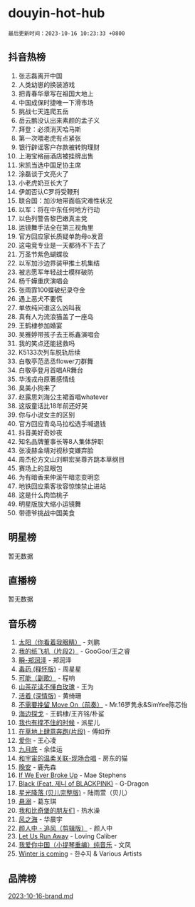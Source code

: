 # douyin-hot-hub

`最后更新时间：2023-10-16 10:23:33 +0800`

## 抖音热榜

1. 张志磊离开中国
1. 人类幼崽的换装游戏
1. 把青春华章写在祖国大地上
1. 中国成保时捷唯一下滑市场
1. 挑战七天连爬五岳
1. 岳云鹏没认出来素颜的孟子义
1. 拜登：必须消灭哈马斯
1. 第一次喂老虎有点紧张
1. 银行辟谣客户存款被转购理财
1. 上海宝格丽酒店被挂牌出售
1. 宋凯当选中国足协主席
1. 涂磊谈于文亮火了
1. 小老虎奶豆长大了
1. 伊朗否认C罗将受鞭刑
1. 联合国：加沙地带面临灾难性状况
1. 以军：将在中东任何地方行动
1. 以色列警告黎巴嫩真主党
1. 运镜舞手法全在第三视角里
1. 官方回应家长质疑单韵母o发音
1. 这电竞专业是一天都待不下去了
1. 万圣节紫色蝴蝶妆
1. 以军加沙边界装甲推土机集结
1. 被志愿军年轻战士模样破防
1. 杨千嬅重庆演唱会
1. 张雨霏100蝶破纪录夺金
1. 遇上恶犬不要慌
1. 单依纯问谁这么凶叫我
1. 真有人为流浪猫盖了一座岛
1. 王鹤棣参加婚宴
1. 吴雅婷带孩子去王栎鑫演唱会
1. 我的笑点还能拯救吗
1. K5133次列车脱轨后续
1. 白敬亭范丞丞flower刀群舞
1. 白敬亭登月首唱AR舞台
1. 华浅戎舟原著感情线
1. 臭美小狗来了
1. 赵露思刘海公主裙首唱whatever
1. 这版童话比18年前还好哭
1. 你与小说女主的区别
1. 官方回应青岛马拉松选手喊退钱
1. 抖音美好奇妙夜
1. 知名品牌董事长等8人集体辞职
1. 张凌赫金靖对视秒变嫌弃脸
1. 周杰伦方文山刘畊宏吴尊齐跳本草纲目
1. 赛场上的显眼包
1. 为有暗香来仲溪午暗恋变明恋
1. 地铁回应乘客妆容惊悚禁止进站
1. 这是什么肉馅桃子
1. 明星版放大缩小运镜舞
1. 带德爷挑战中国美食

## 明星榜

暂无数据

## 直播榜

暂无数据

## 音乐榜

1. [太阳（你看着我眼睛）](https://sf3-cdn-tos.douyinstatic.com/obj/tos-cn-ve-2774/ogWbyIQnlBFImVbeDocRdCIYtBHlbJXgfZMvgz) - 刘鹏
1. [我的纸飞机（片段2）](https://sf6-cdn-tos.douyinstatic.com/obj/tos-cn-ve-2774/oM2ZrKcg2CD5AeRB2gkeXOFB1IxAGJdZPazYHf) - GooGoo/王之睿
1. [瞬-郑润泽](https://sf3-cdn-tos.douyinstatic.com/obj/tos-cn-ve-2774/oYXHIohzvbNAzBhHgyksWpRM4bfkDsBdBDAynw) - 郑润泽
1. [毒药 (释怀版)](https://sf6-cdn-tos.douyinstatic.com/obj/tos-cn-ve-2774/oYILMEAzspdZBIzy4frJNB8ZHPHWAhiwowd4Ad) - 周星星
1. [可能（副歌）](https://sf3-cdn-tos.douyinstatic.com/obj/tos-cn-ve-2774/cde1731888894259b333569393c2fb51) - 程响
1. [山茶花读不懂白玫瑰](https://sf3-cdn-tos.douyinstatic.com/obj/tos-cn-ve-2774/osfn8B7DktrRHEPJgPCfDbw7QDQEkwC16BxZg9) - 王为
1. [活着 (深情版)](https://sf3-cdn-tos.douyinstatic.com/obj/tos-cn-ve-2774/oY8r2TelECK2BPZbDCj8xZKBQfPbwQyCt1cggn) - 黄绮珊
1. [不需要挽留 Move On（前奏）](https://sf3-cdn-tos.douyinstatic.com/obj/tos-cn-ve-2774/ooCBhgCCkF4nExzQL9WZSUbitfA8IsDkgQIYhe) - Mr.16罗隽永&SimYee陈芯怡
1. [海边探戈](https://sf3-cdn-tos.douyinstatic.com/obj/tos-cn-ve-2774/os9gE0VQCGqt6VQkZDyBBYvfSDY0QFe3vVmubn) - 王鹤棣/王齐铭/朴鲨
1. [我也有撑不住的时候](https://sf6-cdn-tos.douyinstatic.com/obj/tos-cn-ve-2774/okmtBE1dkIBhwxeiBJeDgQnQtICZWIJUI2bjQr) - 派星儿
1. [在草地上肆意奔跑(片段)](https://sf6-cdn-tos.douyinstatic.com/obj/tos-cn-ve-2774/8831d494742f45dabdfa8adb8b817259) - 傅如乔
1. [爱你](https://sf3-cdn-tos.douyinstatic.com/obj/tos-cn-ve-2774/oEfyTFYX4gOL9DMKAJebDCAASw8hYVIXz1nYaf) - 王心凌
1. [九月底](https://sf3-cdn-tos.douyinstatic.com/obj/tos-cn-ve-2774/oMfewG4PDTFhF8iz3OGQ7ABH5i6fCgnMaoCbzZ) - 余佳运
1. [和宇宙的温柔关联-现场合唱](https://sf3-cdn-tos.douyinstatic.com/obj/tos-cn-ve-2774/o0hONGDYQBgk0e5bqDeQOonVmncA6tC2nBwZLT) - 房东的猫
1. [晚安](https://sf6-cdn-tos.douyinstatic.com/obj/tos-cn-ve-2774/a724c5e224464218839820f4e4fd632f) - 鹿先森
1. [If We Ever Broke Up](https://sf3-cdn-tos.douyinstatic.com/obj/tos-cn-ve-2774/o8onj5HDk0ImtBmO0URBfeyCDXQJMYkQ1gb8Zy) - Mae Stephens
1. [Black (Feat. 제니 of BLACKPINK)](https://sf6-cdn-tos.douyinstatic.com/obj/tos-cn-ve-2774/2eb92e2debbe4fe0a552bc099aef7f28) - G-Dragon
1. [星光降落 (贝儿完整版)](https://sf3-cdn-tos.douyinstatic.com/obj/tos-cn-ve-2774/okwB9hAwyAtsFFkFBzAX1hOOfQuIoMNs0W2Mwr) - 陆雨萱（贝儿）
1. [悬溺](https://sf6-cdn-tos.douyinstatic.com/obj/tos-cn-ve-2774/f3b6cc53d2e944beb7094a3ff01b4e03) - 葛东琪
1. [我和比奇堡的朋友们](https://sf6-cdn-tos.douyinstatic.com/obj/tos-cn-ve-2774/f0505db981ea4a6d91453a15924a82aa) - 热水澡
1. [风之海](https://sf3-cdn-tos.douyinstatic.com/obj/tos-cn-ve-2774/oInqZ2gFbCQvB6wZNnZlJpBcfDBQ8t1e1XwYAi) - 华晨宇
1. [颜人中 - 追风（剪辑版）](https://sf3-cdn-tos.douyinstatic.com/obj/tos-cn-ve-2774/9107f711ded6416ab3279a81d71597f7) - 颜人中
1. [Let Us Run Away](https://sf6-cdn-tos.douyinstatic.com/obj/tos-cn-ve-2774/a9a280d910044fb0b9f4f74b0b27e854) - Loving Caliber
1. [我爱你中国（小提琴重编）纯音乐](https://sf6-cdn-tos.douyinstatic.com/obj/tos-cn-ve-2774/362de867442c4051acadb0a43fd60af8) - 文凤
1. [Winter is coming](https://sf6-cdn-tos.douyinstatic.com/obj/tos-cn-ve-2774/0a6c12efb2d84f2ba9a243d4e1eebb4e) - 한수지 & Various Artists

## 品牌榜

[2023-10-16-brand.md](2023-10-16-brand.md)
